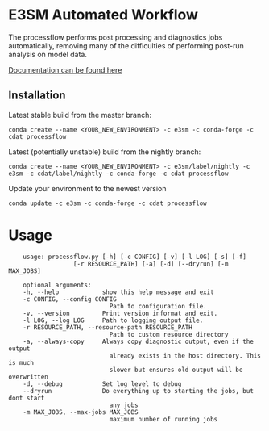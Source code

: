 # E3SM Automated Workflow

The processflow performs post processing and diagnostics jobs automatically, removing many of the difficulties of performing 
post-run analysis on model data. 

[Documentation can be found here](https://e3sm-project.github.io/processflow/docs/html/index.html)

## Installation<a name="installation"></a>

Latest stable build from the master branch:
```
conda create --name <YOUR_NEW_ENVIRONMENT> -c e3sm -c conda-forge -c cdat processflow
```

Latest (potentially unstable) build from the nightly branch:
```
conda create --name <YOUR_NEW_ENVIRONMENT> -c e3sm/label/nightly -c e3sm -c cdat/label/nightly -c conda-forge -c cdat processflow
```

Update your environment to the newest version
```
conda update -c e3sm -c conda-forge -c cdat processflow
```


# Usage<a name="usage"></a>

        usage: processflow.py [-h] [-c CONFIG] [-v] [-l LOG] [-s] [-f]
                      [-r RESOURCE_PATH] [-a] [-d] [--dryrun] [-m MAX_JOBS]

        optional arguments:
        -h, --help            show this help message and exit
        -c CONFIG, --config CONFIG
                                Path to configuration file.
        -v, --version         Print version informat and exit.
        -l LOG, --log LOG     Path to logging output file.
        -r RESOURCE_PATH, --resource-path RESOURCE_PATH
                                Path to custom resource directory
        -a, --always-copy     Always copy diagnostic output, even if the output
                                already exists in the host directory. This is much
                                slower but ensures old output will be overwritten
        -d, --debug           Set log level to debug
        --dryrun              Do everything up to starting the jobs, but dont start
                                any jobs
        -m MAX_JOBS, --max-jobs MAX_JOBS
                                maximum number of running jobs
